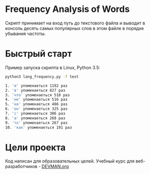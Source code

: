 # Frequency Analysis of Words
Скрипт принимает на вход путь до текстового файла и выводит в консоль
десять самых популярных слов в этом файле в порядке убывания частоты.

# Быстрый старт
Пример запуска скрипта в Linux, Python 3.5:

```bash
python3 lang_frequency.py -f text

1. 'и' упоменаеться 1192 раз
2. 'в' упоменаеться 827 раз
3. 'что' упоменаеться 518 раз
4. 'не' упоменаеться 516 раз
5. 'на' упоменаеться 486 раз
6. 'он' упоменаеться 325 раз
7. 'с' упоменаеться 306 раз
8. 'а' упоменаеться 268 раз
9. 'то' упоменаеться 267 раз
10. 'как' упоменаеться 191 раз

```
# Цели проекта
Код написан для образовательных целей. Учебный курс для веб-разработчиков - [DEVMAN.org](https://devman.org)
